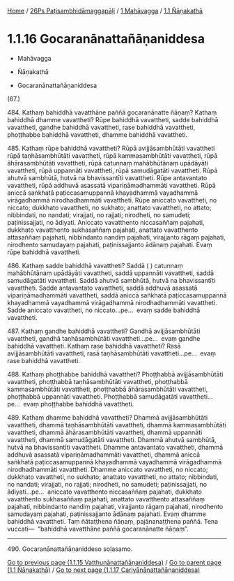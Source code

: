 
[Home](/) / [26Ps Paṭisambhidāmaggapāḷi](../../../26Ps.md) / [1 Mahāvagga](../../1.md) / [1.1 Ñāṇakathā](../1.1.md)

# 1.1.16 Gocaranānattañāṇaniddesa

* Mahāvagga

* Ñāṇakathā

* Gocaranānattañāṇaniddesa

(67.)

484\. Kathaṃ bahiddhā vavatthāne paññā gocaranānatte ñāṇaṃ? Kathaṃ bahiddhā dhamme vavattheti? Rūpe bahiddhā vavattheti, sadde bahiddhā vavattheti, gandhe bahiddhā vavattheti, rase bahiddhā vavattheti, phoṭṭhabbe bahiddhā vavattheti, dhamme bahiddhā vavattheti.

485\. Kathaṃ rūpe bahiddhā vavattheti? Rūpā avijjāsambhūtāti vavattheti rūpā taṇhāsambhūtāti vavattheti, rūpā kammasambhūtāti vavattheti, rūpā āhārasambhūtāti vavattheti, rūpā catunnaṃ mahābhūtānaṃ upādāyāti vavattheti, rūpā uppannāti vavattheti, rūpā samudāgatāti vavattheti. Rūpā ahutvā sambhūtā, hutvā na bhavissantīti vavattheti. Rūpe antavantato vavattheti, rūpā addhuvā asassatā vipariṇāmadhammāti vavattheti. Rūpā aniccā saṅkhatā paṭiccasamuppannā khayadhammā vayadhammā virāgadhammā nirodhadhammāti vavattheti. Rūpe aniccato vavattheti, no niccato; dukkhato vavattheti, no sukhato; anattato vavattheti, no attato; nibbindati, no nandati; virajjati, no rajjati; nirodheti, no samudeti; paṭinissajjati, no ādiyati. Aniccato vavatthento niccasaññaṃ pajahati, dukkhato vavatthento sukhasaññaṃ pajahati, anattato vavatthento attasaññaṃ pajahati, nibbindanto nandiṃ pajahati, virajjanto rāgaṃ pajahati, nirodhento samudayaṃ pajahati, paṭinissajjanto ādānaṃ pajahati. Evaṃ rūpe bahiddhā vavattheti.

486\. Kathaṃ sadde bahiddhā vavattheti? Saddā ( ) catunnaṃ mahābhūtānaṃ upādāyāti vavattheti, saddā uppannāti vavattheti, saddā samudāgatāti vavattheti. Saddā ahutvā sambhūtā, hutvā na bhavissantīti vavattheti. Sadde antavantato vavattheti, saddā addhuvā asassatā vipariṇāmadhammāti vavattheti, saddā aniccā saṅkhatā paṭiccasamuppannā khayadhammā vayadhammā virāgadhammā nirodhadhammāti vavattheti. Sadde aniccato vavattheti, no niccato…pe…  evaṃ sadde bahiddhā vavattheti.

487\. Kathaṃ gandhe bahiddhā vavattheti? Gandhā avijjāsambhūtāti vavattheti, gandhā taṇhāsambhūtāti vavattheti…pe…  evaṃ gandhe bahiddhā vavattheti. Kathaṃ rase bahiddhā vavattheti? Rasā avijjāsambhūtāti vavattheti, rasā taṇhāsambhūtāti vavattheti…pe…  evaṃ rase bahiddhā vavattheti.

488\. Kathaṃ phoṭṭhabbe bahiddhā vavattheti? Phoṭṭhabbā avijjāsambhūtāti vavattheti, phoṭṭhabbā taṇhāsambhūtāti vavattheti, phoṭṭhabbā kammasambhūtāti vavattheti, phoṭṭhabbā āhārasambhūtāti vavattheti, phoṭṭhabbā uppannāti vavattheti. Phoṭṭhabbā samudāgatāti vavattheti…pe…  evaṃ phoṭṭhabbe bahiddhā vavattheti.

489\. Kathaṃ dhamme bahiddhā vavattheti? Dhammā avijjāsambhūtāti vavattheti, dhammā taṇhāsambhūtāti vavattheti, dhammā kammasambhūtāti vavattheti, dhammā āhārasambhūtāti vavattheti, dhammā uppannāti vavattheti, dhammā samudāgatāti vavattheti. Dhammā ahutvā sambhūtā, hutvā na bhavissantīti vavattheti. Dhamme antavantato vavattheti, dhammā addhuvā asassatā vipariṇāmadhammāti vavattheti, dhammā aniccā saṅkhatā paṭiccasamuppannā khayadhammā vayadhammā virāgadhammā nirodhadhammāti vavattheti. Dhamme aniccato vavattheti, no niccato; dukkhato vavattheti, no sukhato; anattato vavattheti, no attato; nibbindati, no nandati; virajjati, no rajjati; nirodheti, no samudeti; paṭinissajjati, no ādiyati…pe…  aniccato vavatthento niccasaññaṃ pajahati, dukkhato vavatthento sukhasaññaṃ pajahati, anattato vavatthento attasaññaṃ pajahati, nibbindanto nandiṃ pajahati, virajjanto rāgaṃ pajahati, nirodhento samudayaṃ pajahati, paṭinissajjanto ādānaṃ pajahati. Evaṃ dhamme bahiddhā vavattheti. Taṃ ñātaṭṭhena ñāṇaṃ, pajānanaṭṭhena paññā. Tena vuccati—  “bahiddhā vavatthāne paññā gocaranānatte ñāṇaṃ”.

---

490\. Gocaranānattañāṇaniddeso soḷasamo.



[Go to previous page (1.1.15 Vatthunānattañāṇaniddesa)](1.1.15.md) / [Go to parent page (1.1 Ñāṇakathā)](../1.1.md) / [Go to next page (1.1.17 Cariyānānattañāṇaniddesa)](1.1.17.md)


